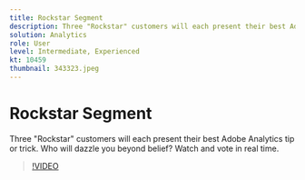 ```yaml
---
title: Rockstar Segment
description: Three "Rockstar" customers will each present their best Adobe Analytics tip or trick.
solution: Analytics
role: User
level: Intermediate, Experienced
kt: 10459
thumbnail: 343323.jpeg
---
```

# Rockstar Segment

Three "Rockstar" customers will each present their best Adobe Analytics tip or trick. Who will dazzle you beyond belief? Watch and vote in real time.

>[!VIDEO](https://video.tv.adobe.com/v/343323/?quality=12&learn=on)
